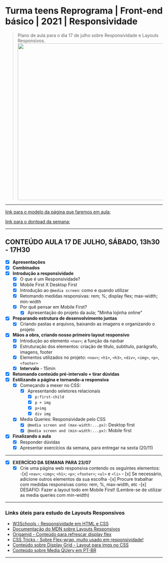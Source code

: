 # Turma teens Reprograma | Front-end básico | 2021 | Responsividade

> Plano de aula para o dia 17 de julho sobre Responsividade e Layouts Responsivos.
> <img src="https://media.giphy.com/media/13FrpeVH09Zrb2/giphy.gif"  width="500">

---

[link para o modelo da página que faremos em aula](https://github.com/jbockhorny);

[link para o dontpad da semana](http://dontpad.com/teens-responsividade-reprograma);

---

## CONTEÚDO AULA 17 DE JULHO, SÁBADO, 13h30 - 17H30

- [x] **Apresentações**
- [x] **Combinados**
- [x] **Introdução a responsividade**
  - [x] O que é um Responsividade?
  - [x] Mobile First X Desktop First
  - [x] Introdução ao `@media screen`: como e quando utilizar
  - [x] Retomando medidas responsivas: rem; %; display flex; max-width; min-width
  - [x] Por quê pensar em Mobile First?
    - [x] Apresentação do projeto da aula; "Minha lojinha online"
- [x] **Preparando estrutura de desenvolvimento juntas**
  - [x] Criando pastas e arquivos, baixando as imagens e organizando o projeto
- [x] **Mãos a obra, criando nosso primeiro layout responsivo**
  - [x] Introdução ao elemento `<nav>`; a função da navbar
  - [x] Estruturação dos elementos: criação de título, subtítulo, parágrafo, imagens, footer
   - [x] Elementos utilizados no projeto: `<nav>`; `<h1>`, `<h3>`, `<div>`, `<img>`, `<p>`, `<footer>`
  - [x] **Intervalo** - 15min
- [x] **Retomando conteúdo pré-intervalo + tirar dúvidas**
- [x] **Estilizando a página e tornando-a responsiva**
  - [x] Começando a mexer no CSS:
    - [x] Apresentando seletores relacionais
      - [x] `p:first-child`
      - [x] `p + img`
      - [x] `p>img`
      - [x] `div img`
  - [x] Media Queries: Responsividade pelo CSS
    - [x] `@media screen and (max-width:...px)`: Desktop first
    - [x] `@media screen and (min-width:...px)`: Mobile first

- [x] **Finalizando a aula**
  - [x] Responder dúvidas
  - [x] Apresentar exercícios da semana, para entregar na sexta (20/11)
 
---

- [x] **EXERCÍCIO DA SEMANA PARA 23/07**
  - [x] Crie uma página web responsiva contendo os seguintes elementos:
        -[x] `<nav>`; `<img>`; `<h1>`; `<p>`; `<footer>`; `<ul>` e `<li>`
          - [x] Se necessário, adicione outros elementos da sua escolha
         -[x] Procure trabalhar com medidas responsivas como: rem, %, max-width, etc
         -[x] DESAFIO: Fazer a layout todo em Mobile First! (Lembre-se de utilizar as media queries com min-width)

---
### Links úteis para estudo de Layouts Responsivos

- [W3Schools - Responsividade em HTML e CSS](https://www.w3schools.com/html/html_responsive.asp)
- [Documentação do MDN sobre Layouts Responsivos](https://developer.mozilla.org/pt-BR/docs/Learn/CSS/CSS_layout/Responsive_Design)
- [Origamid - Conteúdo para refrescar display flex](https://origamid.com/projetos/flexbox-guia-completo/)
- [CSS Tricks - Sobre Flex-wrap, muito usado em responsividade!](https://css-tricks.com/almanac/properties/f/flex-wrap/)
- [Conteúdo sobre Display Grid - Layout para imgs no CSS](https://learncssgrid.com/)
- [Conteúdo sobre Media QUery em PT-BR](http://devfuria.com.br/html-css/media-queries/)


---
